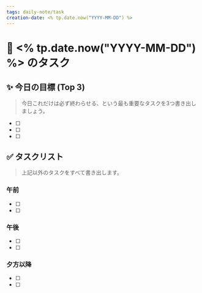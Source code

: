 ```yaml
---
tags: daily-note/task
creation-date: <% tp.date.now("YYYY-MM-DD") %>
---
```



# 📅  <% tp.date.now("YYYY-MM-DD") %> のタスク

## ✨ 今日の目標 (Top 3)
> 今日これだけは必ず終わらせる、という最も重要なタスクを3つ書き出しましょう。

- [ ] 
- [ ] 
- [ ] 

## ✅ タスクリスト
> 上記以外のタスクをすべて書き出します。

### 午前
- [ ] 
- [ ] 

### 午後
- [ ] 
- [ ] 

### 夕方以降
- [ ] 
- [ ]